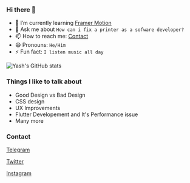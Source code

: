 ### Hi there 👋

<!--
**yc-codes/yc-codes** is a ✨ _special_ ✨ repository because its `README.md` (this file) appears on your GitHub profile.

Here are some ideas to get you started:

-->

<!---
 🔭 I’m currently working on 
 --->
<!---
- 👯 I’m looking to collaborate on ``
- 🤔 I’m looking for help with ``
--->
- 🌱 I’m currently learning [Framer Motion](https://www.framer.com/motion/)
- 💬 Ask me about `How can i fix a printer as a sofware developer?`
- 📫 How to reach me: [Contact](#Contact)
- 😄 Pronouns: `He/Him`
- ⚡ Fun fact: `I listen music all day`

![Yash's GitHub stats](https://yc-stats.vercel.app/api?username=yc-codes&show_icons=true&count_private=true&border_radius=12&title_color=58a6ff&bg_color=161b22&show_owner=true&text_color=c9d1d9&icon_color=58a6ff&hide_border=true)

### Things I like to talk about

- Good Design vs Bad Design
- CSS design
- UX Improvements
- Flutter Developement and It's Performance issue
- Many more

### Contact
<!---
[Resume](https://github.com/yc-codes/yc-codes/raw/main/yash_chauhan_resume.pdf)
--->
[Telegram](https://t.me/yc_codes)

[Twitter](https://twitter.com/yc_codes)

[Instagram](https://www.instagram.com/yc_codes)


<!--
![Yash's GitHub Streak](https://github-readme-streak-stats.herokuapp.com/?user=yc-codes&hide_border=true&background=161b22&ring=27d545&fire=27d545&currStreakLabel=27d545&currStreakNum=f0f6fc&sideLabels=c9d1d9&dates=8b949e&sideNums=f0f6fc&stroke=30363d)
-->
